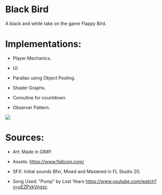 # Black Bird

A black and white take on the game Flappy Bird.

# Implementations: 

* Player Mechanics.
 
* UI.

* Parallax using Object Pooling.

* Shader Graphs.

* Coroutine for countdown.

* Observer Pattern.

![](BlackBirdDemo.gif)

# Sources:

* Art: Made in GIMP.

* Assets: https://www.flaticon.com/

* SFX: Initial sounds Bfxr, Mixed and Mastered in FL Studio 20.

* Song Used: "Pump" by Lost Years https://www.youtube.com/watch?v=uEZPvkVngzc

